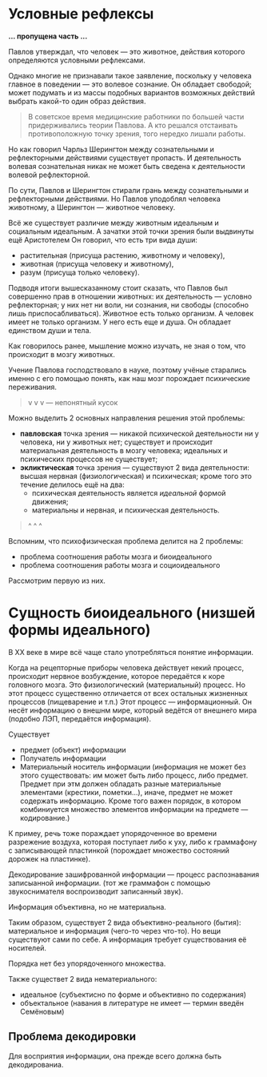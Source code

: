 # Условные рефлексы

__... пропущена часть ...__

Павлов утверждал, что человек — это животное, действия которого определяются условными рефлексами.

Однако многие не признавали такое заявление, поскольку у человека главное в поведении — это волевое сознание.
Он обладает свободой; может подумать и из массы подобных вариантов возможных действий выбрать какой-то один образ действия.

> В советское время медицинские работники по большей части придерживались теории Павлова.
> А кто решался отстаивать противоположную точку зрения, того нередко лишали работы.

Но как говорил Чарльз Шерингтон между сознательными и рефлекторными действиями существует пропасть.
И деятельность волевая сознательная никак не может быть сведена к деятельности волевой рефлекторной.

По сути, Павлов и Шерингтон стирали грань между сознательными и рефлекторными действиями.
Но Павлов уподоблял человека животному, а Шерингтон — животное человеку.

Всё же существует различие между животным идеальным и социальным идеальным.
А зачатки этой точки зрения были выдвинуты ещё Аристотелем
Он говорил, что есть три вида души:
- растительная (присуща растению, животному и человеку),
- животная (присуща человеку и животному),
- разум (присуща только человеку).

Подводя итоги вышесказанному стоит сказать, что Павлов был совершенно прав в отношении животных: их деятельность — условно рефлекторная; у них нет ни воли, ни сознания, ни свободы (способно лишь приспосабливаться).
Животное есть только организм.
А человек имеет не только организм.
У него есть еще и душа.
Он обладает единством души и тела.

Как говорилось ранее, мышление можно изучать, не зная о том, что происходит в мозгу животных.

Учение Павлова господствовало в науке, поэтому учёные старались именно с его помощью понять, как наш мозг порождает психические переживания.

> v v v — непонятный кусок

Можно выделить 2 основных направления решения этой проблемы:
- __павловская__ точка зрения — никакой психической деятельности ни у человека, ни у животных нет; существует и происходит материальная деятельность в мозгу человека; идеальных и психических процессов не существует;
- __экликтическая__ точка зрения — существуют 2 вида деятельности: высшая нервная (физиологическая) и психическая; кроме того это течение делилось ещё на два:
    + психическая деятельность является _идеальной_ формой движения;
    + материальны и нервная, и психическая деятельность.

> ^ ^ ^

Вспомним, что психофизическая проблема делится на 2 проблемы:
- проблема соотношения работы мозга и биоидеального
- проблема соотношения работы мозга и социоидеального

Рассмотрим первую из них.

# Сущность биоидеального (низшей формы идеального)

В XX веке в мире всё чаще стало употребляться понятие информации.

Когда на рецепторные приборы человека действует некий процесс, происходит нервное возбуждение, которое передаётся к коре головного мозга.
Это физиологический (материальный) процесс.
Но этот процесс существенно отличается от всех остальных жизненных процессов (пищеварение и т.п.)
Этот процесс — информационный.
Он несёт информацию о внешнм мире, который ведётся от внешнего мира (подобно ЛЭП, передаётся информация).

Существует
- предмет (объект) информации
- Получатель информации
- Материальный носитель информации (информация не может без этого существовать: им может быть либо процесс, либо предмет. Предмет при этм должен обладать разные материальные элементами (крестики, пометки...), иначе, предмет не может содержать информацию. Кроме того важен порядок, в котором комбиниуется множество элементов информации на предмете — кодирование.)

К примеу, речь тоже пораждает упорядоченное во времени разрежение воздуха, которая поступает либо к уху, либо к граммафону с записывающей пластинкой (порождает множество состояний дорожек на пластинке).

Декодирование зашифрованной информации — процесс распознавания записыанной информации. (тот же граммафон с помощью звукоснимателя воспроизводит записанный звук).

Информация объективна, но не материальна.

Таким образом, существует 2 вида объективно-реального (бытия): материальное и информация (чего-то через что-то).
Но вещи существуют сами по себе.
А информация требует существования её носителей.

Порядка нет без упорядоченного множества.

Также существет 2 вида нематериального:
- идеальное (субъектисно по форме и объективно по содержания)
- объектальное (навания в литературе не имеет — термин введён Семёновым)

## Проблема декодировки

Для восприятия информации, она прежде всего должна быть декодированиа.